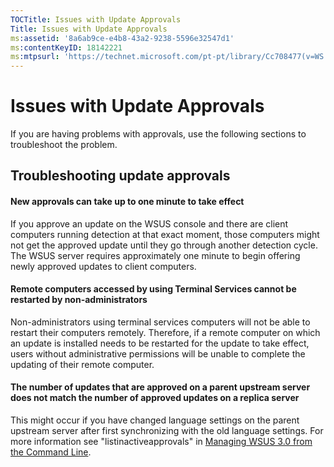 ```yaml
---
TOCTitle: Issues with Update Approvals
Title: Issues with Update Approvals
ms:assetid: '8a6ab9ce-e4b8-43a2-9238-5596e32547d1'
ms:contentKeyID: 18142221
ms:mtpsurl: 'https://technet.microsoft.com/pt-pt/library/Cc708477(v=WS.10)'
---
```


Issues with Update Approvals
============================

If you are having problems with approvals, use the following sections to troubleshoot the problem.

Troubleshooting update approvals
--------------------------------

#### New approvals can take up to one minute to take effect

If you approve an update on the WSUS console and there are client computers running detection at that exact moment, those computers might not get the approved update until they go through another detection cycle. The WSUS server requires approximately one minute to begin offering newly approved updates to client computers.

#### Remote computers accessed by using Terminal Services cannot be restarted by non-administrators

Non-administrators using terminal services computers will not be able to restart their computers remotely. Therefore, if a remote computer on which an update is installed needs to be restarted for the update to take effect, users without administrative permissions will be unable to complete the updating of their remote computer.

#### The number of updates that are approved on a parent upstream server does not match the number of approved updates on a replica server

This might occur if you have changed language settings on the parent upstream server after first synchronizing with the old language settings. For more information see "listinactiveapprovals" in [Managing WSUS 3.0 from the Command Line](https://technet.microsoft.com/e0934a67-f0ed-41a3-bf57-78fd9ac94943).
